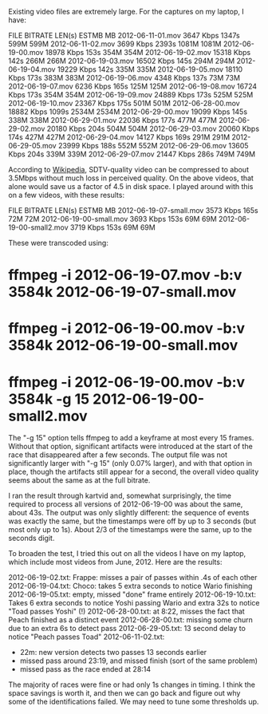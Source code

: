 Existing video files are extremely large.  For the captures on my laptop, I
have:

FILE                          BITRATE   LEN(s) ESTMB    MB
2012-06-11-01.mov           3647 Kbps    1347s  599M  599M
2012-06-11-02.mov           3699 Kbps    2393s 1081M 1081M
2012-06-19-00.mov          18978 Kbps     153s  354M  354M
2012-06-19-02.mov          15318 Kbps     142s  266M  266M
2012-06-19-03.mov          16502 Kbps     145s  294M  294M
2012-06-19-04.mov          19229 Kbps     142s  335M  335M
2012-06-19-05.mov          18110 Kbps     173s  383M  383M
2012-06-19-06.mov           4348 Kbps     137s   73M   73M
2012-06-19-07.mov           6236 Kbps     165s  125M  125M
2012-06-19-08.mov          16724 Kbps     173s  354M  354M
2012-06-19-09.mov          24889 Kbps     173s  525M  525M
2012-06-19-10.mov          23367 Kbps     175s  501M  501M
2012-06-28-00.mov          18882 Kbps    1099s 2534M 2534M
2012-06-29-00.mov          19099 Kbps     145s  338M  338M
2012-06-29-01.mov          22036 Kbps     177s  477M  477M
2012-06-29-02.mov          20180 Kbps     204s  504M  504M
2012-06-29-03.mov          20060 Kbps     174s  427M  427M
2012-06-29-04.mov          14127 Kbps     169s  291M  291M
2012-06-29-05.mov          23999 Kbps     188s  552M  552M
2012-06-29-06.mov          13605 Kbps     204s  339M  339M
2012-06-29-07.mov          21447 Kbps     286s  749M  749M

According to [Wikipedia](http://en.wikipedia.org/wiki/Bit_rate), SDTV-quality
video can be compressed to about 3.5Mbps without much loss in perceived quality.
On the above videos, that alone would save us a factor of 4.5 in disk space.  I
played around with this on a few videos, with these results:

FILE                          BITRATE   LEN(s) ESTMB    MB
2012-06-19-07-small.mov     3573 Kbps     165s   72M   72M
2012-06-19-00-small.mov     3693 Kbps     153s   69M   69M
2012-06-19-00-small2.mov    3719 Kbps     153s   69M   69M

These were transcoded using:

# ffmpeg -i 2012-06-19-07.mov -b:v 3584k       2012-06-19-07-small.mov
# ffmpeg -i 2012-06-19-00.mov -b:v 3584k       2012-06-19-00-small.mov
# ffmpeg -i 2012-06-19-00.mov -b:v 3584k -g 15 2012-06-19-00-small2.mov

The "-g 15" option tells ffmpeg to add a keyframe at most every 15 frames.
Without that option, significant artifacts were introduced at the start of the
race that disappeared after a few seconds.  The output file was not
significantly larger with "-g 15" (only 0.07% larger), and with that option in
place, though the artifacts still appear for a second, the overall video quality
seems about the same as at the full bitrate.

I ran the result through kartvid and, somewhat surprisingly, the time required
to process all versions of 2012-06-19-00 was about the same, about 43s.  The
output was only slightly different: the sequence of events was exactly the same,
but the timestamps were off by up to 3 seconds (but most only up to 1s).  About
2/3 of the timestamps were the same, up to the seconds digit.

To broaden the test, I tried this out on all the videos I have on my laptop,
which include most videos from June, 2012.  Here are the results:

2012-06-19-02.txt: Frappe: misses a pair of passes within .4s of each other
2012-06-19-04.txt: Choco: takes 5 extra seconds to notice Wario finishing
2012-06-19-05.txt: empty, missed "done" frame entirely
2012-06-19-10.txt: Takes 6 extra seconds to notice Yoshi passing Wario
    and extra 32s to notice "Toad passes Yoshi" (!)
2012-06-28-00.txt: at 8:22, misses the fact that Peach finished as a distinct
    event
2012-06-28-00.txt: missing some churn due to an extra 6s to detect pass
2012-06-29-05.txt: 13 second delay to notice "Peach passes Toad"
2012-06-11-02.txt:
   - 22m: new version detects two passes 13 seconds earlier
   - missed pass around 23:19, and missed finish (sort of the same problem)
   - missed pass as the race ended at 28:14

The majority of races were fine or had only 1s changes in timing.  I think the
space savings is worth it, and then we can go back and figure out why some of
the identifications failed.  We may need to tune some thresholds up.
